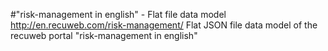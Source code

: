 #"risk-management in english" - Flat file data model
http://en.recuweb.com/risk-management/
Flat JSON file data model of the recuweb portal "risk-management in english"
